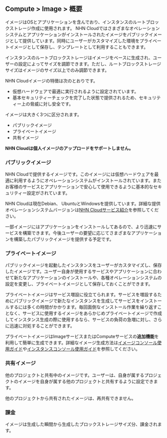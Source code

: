## Compute > Image > 概要

イメージはOSとアプリケーションを含んでおり、インスタンスのルートブロックストレージ作成に使用されます。 NHN Cloudではさまざまなオペレーションシステムとアプリケーションがインストールされたイメージをパブリックイメージとして提供しています。同時にユーザーがカスタマイズした環境をプライベートイメージとして保存し、テンプレートとして利用することもできます。

インスタンスのルートブロックストレージはイメージをベースに生成され、ユーザーの設定によってサイズを調節できます。ただし、ルートブロックストレージサイズはイメージのサイズ以上でのみ調節できます。

NHN Cloudイメージの特徴は次のとおりです。

- 仮想ハードウェアで最適に実行されるように設定されています。
- 基本セキュリティーチェックを完了した状態で提供されるため、セキュリティー上の脅威に対し安全です。

イメージは大きく3つに区分されます。

* パブリックイメージ
* プライベートイメージ
* 共有イメージ

**NHN Cloudは個人イメージのアップロードをサポートしません。**

### パブリックイメージ

NHN Cloudで提供するイメージです。このイメージには仮想ハードウェアを最適に利用するようにオペレーションシステムがインストールされています。またお客様のサービスとアプリケーションで安心して使用できるように基本的なセキュリティー設定がされています。

NHN Cloudは現在Debian、 UbuntuとWindowsを提供しています。詳細な提供オペレーションシステムバージョンは[NHN Cloudサービス紹介](https://toast.com/service/compute/instance)を参照してください。

一部イメージにはアプリケーションをインストールしてあるので、より迅速にサービスを構築できます。今後ユーザーの要望に応じてさまざまなアプリケーションを構築したパブリックイメージを提供する予定です。

### プライベートイメージ

パブリックイメージを起動したインスタンスをユーザーがカスタマイズし、保存したイメージです。ユーザー自身が使用するサービスやアプリケーションに合わせて新たなアプリケーションのインストールや、各種オペレーションシステムの設定を変更し、プライベートイメージとして保存しておくことができます。

プライベートイメージはサービス増設に役立てられます。サービスを増設するためにパブリックイメージで新たなインスタンスを生成してサービスをインストールするには多くの時間がかかります。毎回面倒なインストール作業を繰り返すことなく、サービスに使用するイメージをあらかじめプライベートイメージで作成してインスタンス生成の際に使用するなら、サービスの負荷の急増に対し、さらに迅速に対処することができます。

プライベートイメージはImageサービスまたはComputeサービスの**追加機能**を利用して簡単に生成できます。詳細なイメージ生成方法は[イメージコンソール使用ガイド](/Compute/Image/ja/console-guide/)や[インスタンスコンソール使用ガイド](/Compute/Instance/ja/console-guide/)を参照してください。

### 共有イメージ

他のプロジェクトと共有中のイメージです。ユーザーは、自身が属するプロジェクトのイメージを自身が属する他のプロジェクトと共有するように設定できます。

他のプロジェクトから共有されたイメージは、再共有できません。

### 課金

イメージは生成した瞬間から生成したブロックストレージサイズ分、課金されます。
